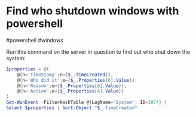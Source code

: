 # Find who shutdown windows with powershell
#powershell #windows 

Run this command on the server in question to find out who shut down the system:

```powershell
$properties = @(
    @{n='TimeStamp';e={$_.TimeCreated}},
    @{n='Who did it';e={$_.Properties[6].Value}},
    @{n='Reason';e={$_.Properties[0].Value}},
    @{n='Action';e={$_.Properties[4].Value}}
)
Get-WinEvent -FilterHashTable @{LogName='System'; ID=1074} | 
Select $properties | Sort-Object "$_.TimeCreated"
```